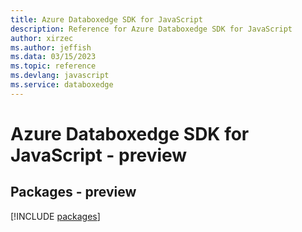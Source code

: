 ```yaml
---
title: Azure Databoxedge SDK for JavaScript
description: Reference for Azure Databoxedge SDK for JavaScript
author: xirzec
ms.author: jeffish
ms.data: 03/15/2023
ms.topic: reference
ms.devlang: javascript
ms.service: databoxedge
---
```

# Azure Databoxedge SDK for JavaScript - preview
## Packages - preview
[!INCLUDE [packages](databoxedge-index.md)]